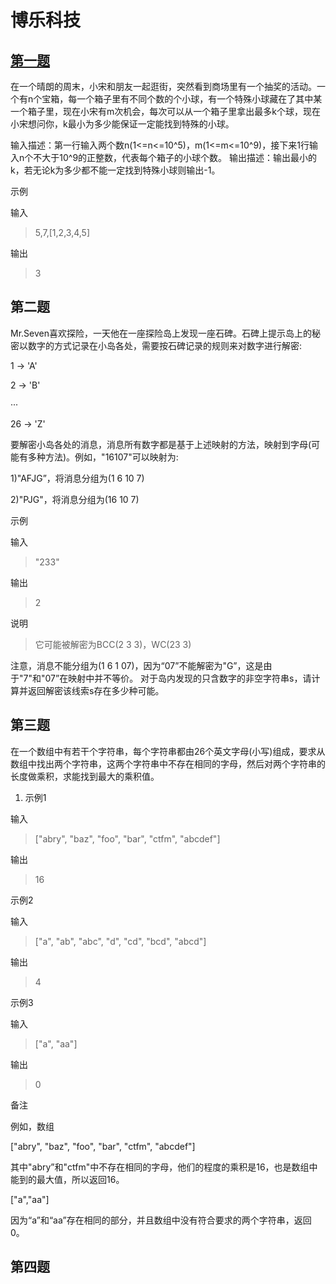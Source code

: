 # 博乐科技

## [第一题](https://github.com/Wishen541/written_examination/blob/Bolegames/sp_balls.py)

在一个晴朗的周末，小宋和朋友一起逛街，突然看到商场里有一个抽奖的活动。一个有n个宝箱，每一个箱子里有不同个数的个小球，有一个特殊小球藏在了其中某一个箱子里，现在小宋有m次机会，每次可以从一个箱子里拿出最多k个球，现在小宋想问你，k最小为多少能保证一定能找到特殊的小球。

输入描述：第一行输入两个数n(1<=n<=10^5)，m(1<=m<=10^9)，接下来1行输入n个不大于10^9的正整数，代表每个箱子的小球个数。
输出描述：输出最小的k，若无论k为多少都不能一定找到特殊小球则输出-1。

示例

输入
>5,7,[1,2,3,4,5]

输出
>3
  
## 第二题

Mr.Seven喜欢探险，一天他在一座探险岛上发现一座石碑。石碑上提示岛上的秘密以数字的方式记录在小岛各处，需要按石碑记录的规则来对数字进行解密:

1 -> 'A'

2 -> 'B'

···

26 -> 'Z'

要解密小岛各处的消息，消息所有数字都是基于上述映射的方法，映射到字母(可能有多种方法)。例如，"16107"可以映射为:

1)"AFJG”，将消息分组为(1 6 10 7)

2)"PJG"，将消息分组为(16 10 7)

示例

输入
>"233"

输出
>2

说明
>它可能被解密为BCC(2 3 3)，WC(23 3)

注意，消息不能分组为(1 6 1 07)，因为“07”不能解密为"G”，这是由于"7"和"07”在映射中并不等价。
对于岛内发现的只含数字的非空字符串s，请计算并返回解密该线索s存在多少种可能。

## 第三题

在一个数组中有若干个字符串，每个字符串都由26个英文字母(小写)组成，要求从数组中找出两个字符串，这两个字符串中不存在相同的字母，然后对两个字符串的长度做乘积，求能找到最大的乘积值。

1. 示例1

输入
>["abry", "baz", "foo", "bar", "ctfm", "abcdef"]

输出
>16

示例2

输入
>["a", "ab", "abc", "d", "cd", "bcd", "abcd"]

输出
>4

示例3

输入
>["a", "aa"]

输出
>0

备注

例如，数组

["abry", "baz", "foo", "bar", "ctfm", "abcdef"]

其中"abry”和"ctfm"中不存在相同的字母，他们的程度的乘积是16，也是数组中能到的最大值，所以返回16。

["a","aa"]

因为“a”和“aa”存在相同的部分，并且数组中没有符合要求的两个字符串，返回0。

## 第四题
